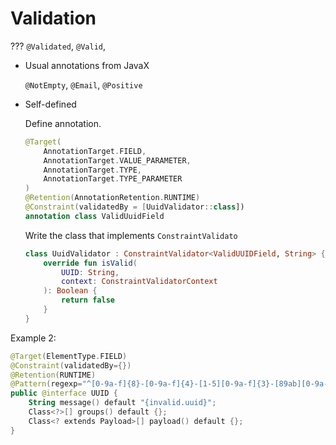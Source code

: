 # Validation

??? `@Validated`, `@Valid`, 

- Usual annotations from JavaX
    
    `@NotEmpty`, `@Email`, `@Positive`
    

- Self-defined
    
    Define annotation.
    
    ```kotlin
    @Target(
        AnnotationTarget.FIELD,
        AnnotationTarget.VALUE_PARAMETER,
        AnnotationTarget.TYPE,
        AnnotationTarget.TYPE_PARAMETER
    )
    @Retention(AnnotationRetention.RUNTIME)
    @Constraint(validatedBy = [UuidValidator::class])
    annotation class ValidUuidField
    ```
    
    Write the class that implements `ConstraintValidato`
    
    ```kotlin
    class UuidValidator : ConstraintValidator<ValidUUIDField, String> {
        override fun isValid(
            UUID: String,
            context: ConstraintValidatorContext
        ): Boolean {
            return false
        }
    }
    ```
    

Example 2:

```kotlin
@Target(ElementType.FIELD)
@Constraint(validatedBy={})
@Retention(RUNTIME)
@Pattern(regexp="^[0-9a-f]{8}-[0-9a-f]{4}-[1-5][0-9a-f]{3}-[89ab][0-9a-f]{3}-[0-9a-f]{12}$")
public @interface UUID {
    String message() default "{invalid.uuid}";
    Class<?>[] groups() default {};
    Class<? extends Payload>[] payload() default {};
}
```
